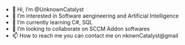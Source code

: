 - 👋 Hi, I’m @UnknownCatalyst
- 👀 I’m interested in Software aengineering and Artificial Intelligence
- 🌱 I’m currently learning C#, SQL
- 💞️ I’m looking to collaborate on SCCM Addon softwares
- 📫 How to reach me you can contact me on nknwnCatalyst@gmail

<!---
UnknownCatalyst/UnknownCatalyst is a ✨ special ✨ repository because its `README.md` (this file) appears on your GitHub profile.
You can click the Preview link to take a look at your changes.
--->
